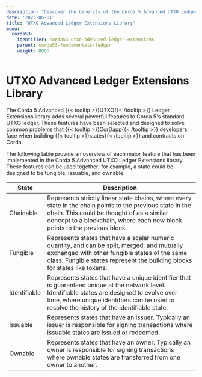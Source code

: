 ```yaml
---
description: "Discover the benefits of the Corda 5 Advanced UTXO Ledger Extensions library."
date: '2023-06-01'
title: "UTXO Advanced Ledger Extensions Library"
menu:
  corda53:
    identifier: corda53-utxo-advanced-ledger-extensions
    parent: corda53-fundamentals-ledger
    weight: 8000
---
```


# UTXO Advanced Ledger Extensions Library

The Corda 5 Advanced {{< tooltip >}}UTXO{{< /tooltip >}} Ledger Extensions library adds several powerful features to Corda 5's standard UTXO ledger.
These features have been selected and designed to solve common problems that {{< tooltip >}}CorDapp{{< /tooltip >}} developers face when building {{< tooltip >}}states{{< /tooltip >}} and contracts on Corda.

The following table provide an overview of each major feature that has been implemented in the Corda 5 Advanced UTXO Ledger Extensions library. These features can be used together; for example, a state could be designed to be fungible, issuable, and ownable.

<style>
table th:first-of-type {
    width: 20%;
}
table th:nth-of-type(2) {
    width: 80%;
}
</style>

| State        | Description                                                                                                                                                                                                                                  |
| ------------ | -------------------------------------------------------------------------------------------------------------------------------------------------------------------------------------------------------------------------------------------- |
| Chainable    | Represents strictly linear state chains, where every state in the chain points to the previous state in the chain. This could be thought of as a similar concept to a blockchain, where each new block points to the previous block.         |
| Fungible     | Represents states that have a scalar numeric quantity, and can be split, merged, and mutually exchanged with other fungible states of the same class. Fungible states represent the building blocks for states like tokens.                  |
| Identifiable | Represents states that have a unique identifier that is guaranteed unique at the network level. Identifiable states are designed to evolve over time, where unique identifiers can be used to resolve the history of the identifiable state. |
| Issuable     | Represents states that have an issuer. Typically an issuer is responsible for signing transactions where issuable states are issued or redeemed.                                                                                             |
| Ownable      | Represents states that have an owner. Typically an owner is responsible for signing transactions where ownable states are transferred from one owner to another.                                                                             |

